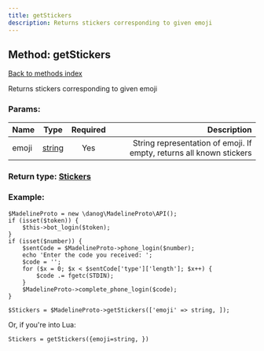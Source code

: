 ```yaml
---
title: getStickers
description: Returns stickers corresponding to given emoji
---
```

## Method: getStickers  
[Back to methods index](index.md)


Returns stickers corresponding to given emoji

### Params:

| Name     |    Type       | Required | Description |
|----------|:-------------:|:--------:|------------:|
|emoji|[string](../types/string.md) | Yes|String representation of emoji. If empty, returns all known stickers|


### Return type: [Stickers](../types/Stickers.md)

### Example:


```
$MadelineProto = new \danog\MadelineProto\API();
if (isset($token)) {
    $this->bot_login($token);
}
if (isset($number)) {
    $sentCode = $MadelineProto->phone_login($number);
    echo 'Enter the code you received: ';
    $code = '';
    for ($x = 0; $x < $sentCode['type']['length']; $x++) {
        $code .= fgetc(STDIN);
    }
    $MadelineProto->complete_phone_login($code);
}

$Stickers = $MadelineProto->getStickers(['emoji' => string, ]);
```

Or, if you're into Lua:

```
Stickers = getStickers({emoji=string, })
```


